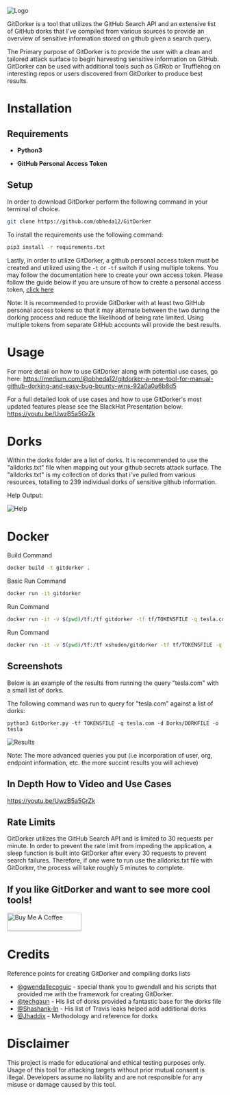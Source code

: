 ![Logo](https://github.com/obheda12/GitDorker/blob/master/GitDorker.png)

GitDorker is a tool that utilizes the GitHub Search API and an extensive list of GitHub dorks that I've compiled from various sources to provide an overview of sensitive information stored on github given a search query. 

The Primary purpose of GitDorker is to provide the user with a clean and tailored attack surface to begin harvesting sensitive information on GitHub. GitDorker can be used with additional tools such as GitRob or Trufflehog on interesting repos or users discovered from GitDorker to produce best results.

# Installation
## Requirements
* **Python3**

* **GitHub Personal Access Token**

## Setup
In order to download GitDorker perform the following command in your terminal of choice.
```bash
git clone https://github.com/obheda12/GitDorker
```

To install the requirements use the following command:
```bash
pip3 install -r requirements.txt
```

Lastly, in order to utilize GitDorker, a github personal access token must be created and utilized using the `-t` or `-tf` switch if using multiple tokens. You may follow the documentation here to create your own access token. Please follow the guide below if you are unsure of how to create a personal access token, [click here](https://docs.github.com/en/github/authenticating-to-github/creating-a-personal-access-token)

Note: It is recommended to provide GitDorker with at least two GitHub personal access tokens so that it may alternate between the two during the dorking process and reduce the likelihood of being rate limited. Using multiple tokens from separate GitHub accounts will provide the best results.

# Usage
For more detail on how to use GitDorker along with potential use cases, go here: https://medium.com/@obheda12/gitdorker-a-new-tool-for-manual-github-dorking-and-easy-bug-bounty-wins-92a0a0a6b8d5 

For a full detailed look of use cases and how to use GitDorker's most updated features please see the BlackHat Presentation below:
https://youtu.be/UwzB5a5GrZk

# Dorks
Within the dorks folder are a list of dorks. It is recommended to use the "alldorks.txt" file when mapping out your github secrets attack surface. The "alldorks.txt" is my collection of dorks that i've pulled from various resources, totalling to 239 individual dorks of sensitive github information.

Help Output:

![Help](https://github.com/obheda12/GitDorker/blob/master/GitDorker%20Help.png)

# Docker
Build Command
```bash
docker build -t gitdorker .
```

Basic Run Command
```bash
docker run -it gitdorker
```

Run Command
```bash
docker run -it -v $(pwd)/tf:/tf gitdorker -tf tf/TOKENSFILE -q tesla.com -d dorks/DORKFILE -o tesla
```

Run Command
```bash
docker run -it -v $(pwd)/tf:/tf xshuden/gitdorker -tf tf/TOKENSFILE -q tesla.com -d dorks/DORKFILE -o tesla
```

## Screenshots
Below is an example of the results from running the query "tesla.com" with a small list of dorks.

The following command was run to query for "tesla.com" against a list of dorks:

`python3 GitDorker.py -tf TOKENSFILE -q tesla.com -d Dorks/DORKFILE -o tesla`

![Results](https://github.com/obheda12/GitDorker/blob/master/GitDorker%20Usage%20Example%20-%20Tesla.png)

Note: The more advanced queries you put (i.e incorporation of user, org, endpoint information, etc. the more succint results you will achieve)

## In Depth How to Video and Use Cases
https://youtu.be/UwzB5a5GrZk

## Rate Limits
GitDorker utilizes the GitHub Search API and is limited to 30 requests per minute. In order to prevent the rate limit from impeding the application, a sleep function is built into GitDorker after every 30 requests to prevent search failures. Therefore, if one were to run use the alldorks.txt file with GitDorker, the process will take roughly 5 minutes to complete. 

## If you like GitDorker and want to see more cool tools!
<a href="https://www.buymeacoffee.com/obheda12" target="_blank"><img src="https://www.buymeacoffee.com/assets/img/custom_images/orange_img.png" alt="Buy Me A Coffee" style="height: 41px !important;width: 174px !important;box-shadow: 0px 3px 2px 0px rgba(190, 190, 190, 0.5) !important;-webkit-box-shadow: 0px 3px 2px 0px rgba(190, 190, 190, 0.5) !important;" ></a>

# Credits
Reference points for creating GitDorker and compiling dorks lists

- [@gwendallecoguic](https://github.com/gwen001) - special thank you to gwendall and his scripts that provided me with the framework for creating GitDorker.
- [@techgaun](https://github.com/techgaun) - His list of dorks provided a fantastic base for the dorks file
- [@Shashank-In](https://github.com/Shashank-In) - His list of Travis leaks helped add additional dorks
- [@Jhaddix](https://github.com/jhaddix) - Methodology and reference for dorks

# Disclaimer

This project is made for educational and ethical testing purposes only. Usage of this tool for attacking targets without prior mutual consent is illegal. Developers assume no liability and are not responsible for any misuse or damage caused by this tool.
